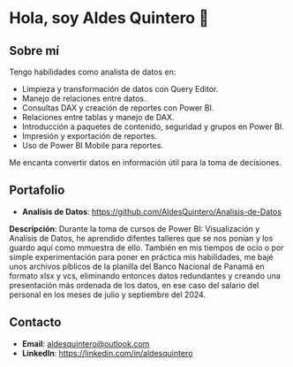 # Hola, soy Aldes Quintero 👋 
## Sobre mí
Tengo habilidades como analista de datos en:
- Limpieza y transformación de datos con Query Editor.
- Manejo de relaciones entre datos.
- Consultas DAX y creación de reportes con Power BI.
- Relaciones entre tablas y manejo de DAX.
- Introducción a paquetes de contenido, seguridad y grupos en Power BI.
- Impresión y exportación de reportes.
- Uso de Power BI Mobile para reportes.

Me encanta convertir datos en información útil para la toma de decisiones.

## Portafolio
- **Analísis de Datos**: https://github.com/AldesQuintero/Analisis-de-Datos

**Descripción**: Durante la toma de cursos de Power BI: Visualización y Analísis de Datos, he aprendido difentes talleres que se nos ponían y los guardo aquí como mmuestra de ello. También en mis tiempos de ocio o por simple experimentación para poner en práctica mis habilidades, me bajé unos archivos píblicos de la planilla del Banco Nacional de Panamá en formato xlsx y vcs, eliminando entonces datos redundantes y creando una presentación más ordenada de los datos, en ese caso del salario del personal en los meses de julio y septiembre del 2024.

## Contacto
- **Email**: aldesquintero@outlook.com
- **LinkedIn**: https://linkedin.com/in/aldesquintero
